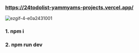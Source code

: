 ### https://24todolist-yammyams-projects.vercel.app/


![ezgif-4-e0a2431001](https://github.com/yammyam/24TodoList/assets/96424434/7fb20afc-c4ca-457c-b3a2-3383fb58d295)


### 1. npm i   
### 2. npm run dev
